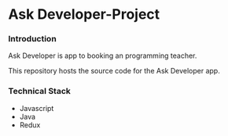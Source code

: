 # Ask Developer-Project

### Introduction

Ask Developer is app to booking an programming teacher.

This repository hosts the source code for the Ask Developer app.<br>


### Technical Stack
* Javascript
* Java
* Redux

